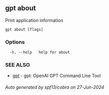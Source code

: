 ## gpt about

Print application information

```
gpt about [flags]
```

### Options

```
  -h, --help   help for about
```

### SEE ALSO

* [gpt](gpt.md)	 - gpt: OpenAI GPT Command Line Tool

###### Auto generated by spf13/cobra on 27-Jun-2024
